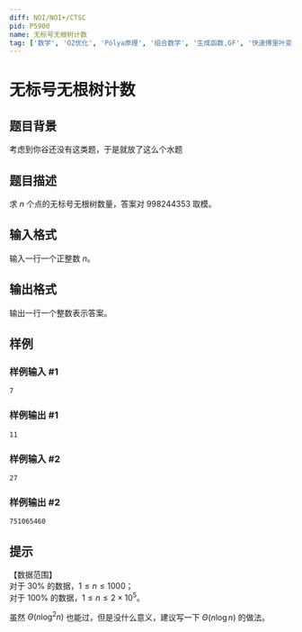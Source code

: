 ```yaml
---
diff: NOI/NOI+/CTSC
pid: P5900
name: 无标号无根树计数
tag: ['数学', 'O2优化', 'Pólya原理', '组合数学', '生成函数,GF', '快速傅里叶变换 FFT']
---
```

# 无标号无根树计数
## 题目背景

考虑到你谷还没有这类题，于是就放了这么个水题   

## 题目描述

求 $n$ 个点的无标号无根树数量，答案对 $998244353$ 取模。
## 输入格式

输入一行一个正整数 $n$。
## 输出格式

输出一行一个整数表示答案。
## 样例

### 样例输入 #1
```
7
```
### 样例输出 #1
```
11
```
### 样例输入 #2
```
27
```
### 样例输出 #2
```
751065460
```
## 提示

【数据范围】   
对于 $30\%$ 的数据，$1\le n \le 1000$；   
对于 $100\%$ 的数据，$1\le n \le 2\times 10^5$。  

虽然 $\Theta(n \log^2 n)$ 也能过，但是没什么意义，建议写一下 $\Theta(n \log n)$ 的做法。
